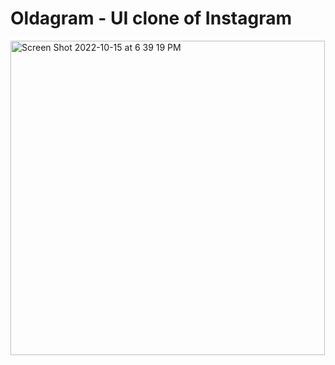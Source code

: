 # Oldagram - UI clone of Instagram

<img width="503" alt="Screen Shot 2022-10-15 at 6 39 19 PM" src="https://user-images.githubusercontent.com/82247833/196013851-7f91f8a0-ca0a-4af1-a299-d7002dbbac1a.png">
